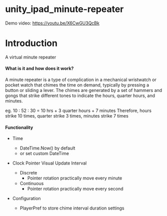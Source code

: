 
# unity_ipad_minute-repeater
 
Demo video: https://youtu.be/X6CwGU3QcBk

# Introduction
A virtual minute repeater

#### What is it and how does it work?
A minute repeater is a type of complication in a mechanical wristwatch or pocket watch that chimes the time on demand, typically by pressing a button or sliding a lever. The chimes are generated by a set of hammers and gongs that strike different tones to indicate the hours, quarter hours, and minutes.

eg. 10 : 52 : 30 = 10 hrs + 3 quarter hours + 7 minutes
Therefore, hours strike 10 times, quarter strike 3 times, minutes strike 7 times

#### Functionality
 - Time
	  - DateTime.Now() by default
	  - or set custom DateTime
  
  - Clock Pointer Visual Update Interval
	  - Discrete
		  - Pointer rotation practically move every minute
	  - Continuous
		  - Pointer rotation practically move every second
  - Configuration
	  - PlayerPref to store chime interval duration settings
